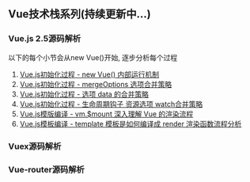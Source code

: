 ## Vue技术栈系列(持续更新中...)
###  Vue.js 2.5源码解析

以下的每个小节会从new Vue()开始, 逐步分析每个过程
1.  [Vue.js初始化过程 - new Vue() 内部运行机制](/article/vue/newVue()发生了什么.md)
2.  [Vue.js初始化过程 - mergeOptions 选项合并策略](/article/vue/mergeOptions.md)
3.  [Vue.js初始化过程 - 选项 data 的合并策略](/article/vue/选项data的合并策略.md)
4.  [Vue.js初始化过程 - 生命周期钩子 资源选项 watch合并策略](/article/vue/生命周期钩子函数资源选项合并策略.md)
5.  [Vue.js模版编译 - vm.$mount 深入理解 Vue 的渲染流程](/article/vue/mount.md)
7.  [Vue.js模板编译 - template 模板是如何编译成 render 渲染函数流程分析](/article/vue/compileToFunctions.md)

###  Vuex源码解析
###  Vue-router源码解析
